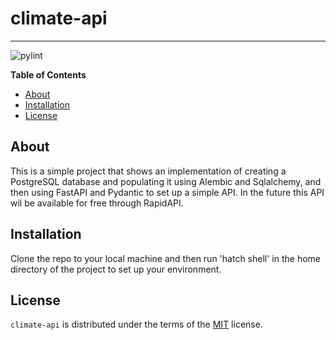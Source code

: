 # climate-api
-----
![pylint](https://github.com/wsharpe41/climate-api/actions/workflows/pylint.yml/badge.svg)

**Table of Contents**
- [About](#about)
- [Installation](#installation)
- [License](#license)

## About
This is a simple project that shows an implementation of creating a PostgreSQL database and populating it using Alembic and Sqlalchemy, and then using FastAPI and Pydantic to set up a simple API. In the future this API wil be available for free through RapidAPI.


## Installation
Clone the repo to your local machine and then run 'hatch shell' in the home directory of the project to set up your environment.

## License

`climate-api` is distributed under the terms of the [MIT](https://spdx.org/licenses/MIT.html) license.
